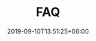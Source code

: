 ---
title: "FAQ"
date: 2019-09-10T13:51:25+06:00
draft: false
description: "FAQ for the EcoCompute Conference"
bg_image : "images/bg/cta-bg.webp"
---